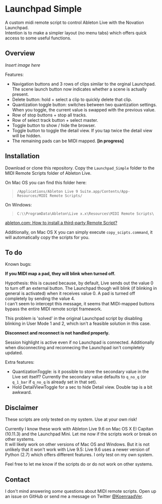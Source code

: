 Launchpad Simple
===

A custom midi remote script to control Ableton Live with the Novation Launchpad.  
Intention is to make a simpler layout (no menu tabs) which offers quick access to some useful functions.

Overview
---

*Insert image here*

Features:

- Navigation buttons and 3 rows of clips similar to the orginal Launchpad. The scene launch button now indicates whether a scene is actually present.
- Delete button: hold + select a clip to quickly delete that clip.
- Quantization toggle button: switches between two quantization settings. When you toggle, the current value is swapped with the previous value.
- Row of stop buttons + stop all tracks.
- Row of select track button + select master.
- Toggle button to show / hide the browser.
- Toggle button to toggle the detail view. If you tap twice the detail view will be hidden.
- The remaining pads can be MIDI mapped. **[in progress]**

Installation
---

Download or clone this repository. Copy the `Launchpad_Simple` folder to the MIDI Remote Scripts folder of Ableton Live.  

On Mac OS you can find this folder here:  
> `/Applications/Ableton Live 9 Suite.app/Contents/App-Resources/MIDI Remote Scripts/`

On Windows:  
> `C:\\ProgramData\Ableton\Live x.x\Resources\MIDI Remote Scripts\`

[ableton.com: How to install a third-party Remote Script?](https://www.ableton.com/en/help/article/install-third-party-remote-script/)

Additionally, on Mac OS X you can simply execute `copy_scipts.command`, it will automatically copy the scripts for you.

To do
---

Known bugs:

**If you MIDI map a pad, they will blink when turned off.**

Hypothesis: this is caused because, by default, Live sends out the value 0 to turn off an external button. The Launchpad though will blink (if blinking in general is activated) when it receives value 0. A pad is turned off completely by sending the value 4.  
I can't seem to intercept this message, it seems that MIDI-mapped buttons bypass the entire MIDI remote script framework.

This problem is 'solved' in the original Launchpad script by disabling blinking in User Mode 1 and 2, which isn't a feasible solution in this case.

**Disconnect and reconnect is not handled properly.**

Session highlight is active even if no Launchpad is connected. Additionally when disconnecting and reconnecing the Launchpad isn't completely updated.

Extra features:

- QuantizationToggle: is it possible to store the secondary value in the Live set itself? Currently the secondary value defaults to `q_no_q` (or `q_1_bar` if `q_no_q` is already set in that set).
- Hold DetailViewToggle for a sec to hide Detail view. Double tap is a bit awkward.

Disclaimer
---

These scripts are only tested on my system. Use at your own risk!

Currently I know these work with Ableton Live 9.6 on Mac OS X El Capitan (10.11.3) and the Launchpad Mini. Let me now if the scripts work or break on other systems.  
It will likely work on other versions of Mac OS and Windows. But it is not unlikely that it won't work with Live 9.5: Live 9.6 uses a newer version of Python (2.7) which offers different features. I only test on my own system.

Feel free to let me know if the scripts do or do not work on other systems.

Contact
---

I don't mind answering *some* questions about MIDI remote scripts. Open up an issue on GitHub or send me a message on Twitter [@KoenraadVer](https://twitter.com/KoenraadVer).
